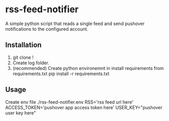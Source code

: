 # rss-feed-notifier

A simple python script that reads a single feed and send pushover notifications to the configured account.

## Installation

1. git clone ! 
1. Create log folder.
1. (recommended) Create python environemnt in install requirements from requirements.txt
        pip install -r requirements.txt

## Usage

Create env file ./rss-feed-notifier.env
    RSS='rss feed url here'
    ACCESS_TOKEN='pushover app access token here'
    USER_KEY="pushover user key here"
